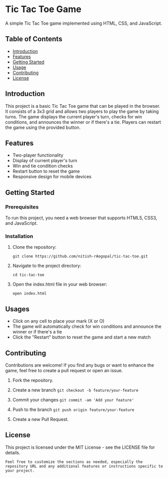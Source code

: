 # Tic Tac Toe Game

A simple Tic Tac Toe game implemented using HTML, CSS, and JavaScript.

## Table of Contents

- [Introduction](#introduction)
- [Features](#features)
- [Getting Started](#getting-started)
- [Usage](#usage)
- [Contributing](#contributing)
- [License](#license)

## Introduction

This project is a basic Tic Tac Toe game that can be played in the browser. It consists of a 3x3 grid and allows two players to play the game by taking turns. The game displays the current player's turn, checks for win conditions, and announces the winner or if there's a tie. Players can restart the game using the provided button.

## Features

- Two-player functionality
- Display of current player's turn
- Win and tie condition checks
- Restart button to reset the game
- Responsive design for mobile devices

## Getting Started

### Prerequisites

To run this project, you need a web browser that supports HTML5, CSS3, and JavaScript.

### Installation

1. Clone the repository:

   ```
   git clone https://github.com/nitish-rAogopal/tic-tac-toe.git
   ```

2. Navigate to the project directory:

    ```
    cd tic-tac-toe
    ```
3. Open the index.html file in your web browser:
    ```
    open index.html
    ```

## Usages 


   - Click on any cell to place your mark (X or O)
   - The game will automatically check for win conditions and announce the winner or if there's a tie
   - Click the "Restart" button to reset the game and start a new match

## Contributing 

   Contributions are welcome! If you find any bugs or want to enhance the game, feel free to create a pull request or open an issue.

   1. Fork the repository.
   2. Create a new branch 
    ```
    git checkout -b feature/your-feature
    ```
    
   3. Commit your changes
    ```
    git commit -am 'Add your feature'
    ```
   4. Push to the branch 
    ```
    git push origin feature/your-feature
    ```
   5. Create a new Pull Request.

## License
	
 This project is licensed under the MIT License - see the LICENSE file for details.
 
    Feel free to customize the sections as needed, especially the repository URL and any additional features or instructions specific to your project.
